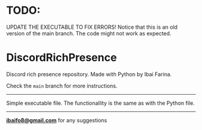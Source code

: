 # TODO:
UPDATE THE EXECUTABLE TO FIX ERRORS!
Notice that this is an old version of the main branch. The code might not work as expected.

# DiscordRichPresence
Discord rich presence repository. Made with Python by Ibai Farina.

Check the `main` branch for more instructions.

---
Simple executable file. The functionallity is the same as with the Python file.

---
**ibaifo8@gmail.com** for any suggestions
